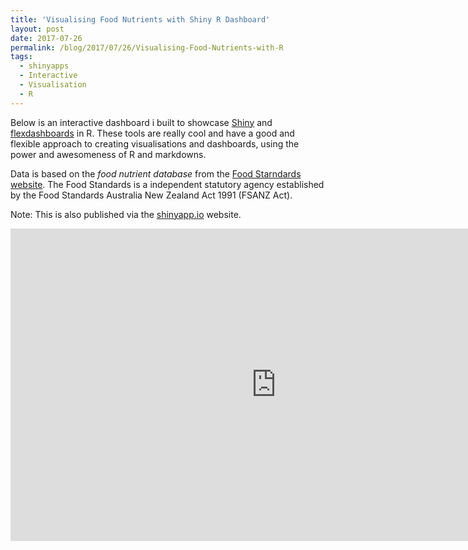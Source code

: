 ```yaml
---
title: 'Visualising Food Nutrients with Shiny R Dashboard'
layout: post
date: 2017-07-26
permalink: /blog/2017/07/26/Visualising-Food-Nutrients-with-R
tags:
  - shinyapps
  - Interactive
  - Visualisation
  - R
---
```


Below is an interactive dashboard i built to showcase [Shiny](http://www.shinyapps.io/) and [flexdashboards](http://rmarkdown.rstudio.com/flexdashboard/) in R. These tools are really cool and have a good and flexible approach to creating visualisations and dashboards, using the power and awesomeness of R and markdowns.

Data is based on the *food nutrient database* from the [Food Starndards website](http://www.foodstandards.gov.au/science/monitoringnutrients/ausnut/ausnutdatafiles/Pages/foodnutrient.aspx). The Food Standards is a independent statutory agency established by the Food Standards Australia New Zealand Act 1991 (FSANZ Act).

Note: This is also published via the [shinyapp.io](http://www.shinyapps.io/) website.

<iframe src="https://feliperego.shinyapps.io/visualising_food_nutrients_with_interactive_r_dashboard/" style="border: none; width: 850px; height: 500px"></iframe>
